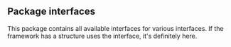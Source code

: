 ## Package interfaces
This package contains all available interfaces for various interfaces. If the framework has a structure 
uses the interface, it's definitely here.
